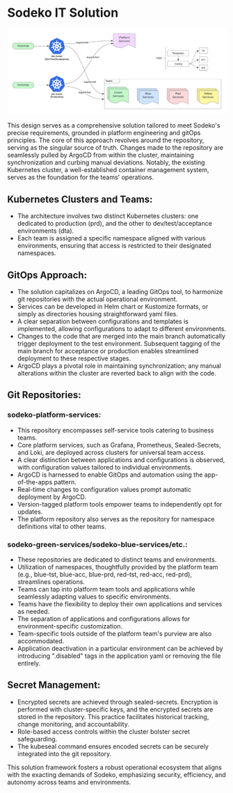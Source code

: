 # Sodeko IT Solution

![Repos](sodeko-repos.png)

This design serves as a comprehensive solution tailored to meet Sodeko's precise requirements, grounded in platform engineering and gitOps principles. The core of this approach revolves around the repository, serving as the singular source of truth. Changes made to the repository are seamlessly pulled by ArgoCD from within the cluster, maintaining synchronization and curbing manual deviations. Notably, the existing Kubernetes cluster, a well-established container management system, serves as the foundation for the teams' operations.

## Kubernetes Clusters and Teams:
- The architecture involves two distinct Kubernetes clusters: one dedicated to production (prd), and the other to dev/test/acceptance environments (dta).
- Each team is assigned a specific namespace aligned with various environments, ensuring that access is restricted to their designated namespaces.

## GitOps Approach:
- The solution capitalizes on ArgoCD, a leading GitOps tool, to harmonize git repositories with the actual operational environment.
- Services can be developed in Helm chart or Kustomize formats, or simply as directories housing straightforward yaml files.
- A clear separation between configurations and templates is implemented, allowing configurations to adapt to different environments.
- Changes to the code that are merged into the main branch automatically trigger deployment to the test environment. Subsequent tagging of the main branch for acceptance or production enables streamlined deployment to these respective stages.
- ArgoCD plays a pivotal role in maintaining synchronization; any manual alterations within the cluster are reverted back to align with the code.

## Git Repositories:
### sodeko-platform-services:
- This repository encompasses self-service tools catering to business teams.
- Core platform services, such as Grafana, Prometheus, Sealed-Secrets, and Loki, are deployed across clusters for universal team access.
- A clear distinction between applications and configurations is observed, with configuration values tailored to individual environments.
- ArgoCD is harnessed to enable GitOps and automation using the app-of-the-apps pattern.
- Real-time changes to configuration values prompt automatic deployment by ArgoCD.
- Version-tagged platform tools empower teams to independently opt for updates.
- The platform repository also serves as the repository for namespace definitions vital to other teams.

### sodeko-green-services/sodeko-blue-services/etc.:
- These repositories are dedicated to distinct teams and environments.
- Utilization of namespaces, thoughtfully provided by the platform team (e.g., blue-tst, blue-acc, blue-prd, red-tst, red-acc, red-prd), streamlines operations.
- Teams can tap into platform team tools and applications while seamlessly adapting values to specific environments.
- Teams have the flexibility to deploy their own applications and services as needed.
- The separation of applications and configurations allows for environment-specific customization.
- Team-specific tools outside of the platform team's purview are also accommodated.
- Application deactivation in a particular environment can be achieved by introducing ".disabled" tags in the application yaml or removing the file entirely.

## Secret Management:
- Encrypted secrets are achieved through sealed-secrets. Encryption is performed with cluster-specific keys, and the encrypted secrets are stored in the repository. This practice facilitates historical tracking, change monitoring, and accountability.
- Role-based access controls within the cluster bolster secret safeguarding.
- The kubeseal command ensures encoded secrets can be securely integrated into the git repository.

This solution framework fosters a robust operational ecosystem that aligns with the exacting demands of Sodeko, emphasizing security, efficiency, and autonomy across teams and environments.
